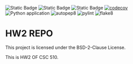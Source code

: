 ![Static Badge](https://img.shields.io/badge/language-python-blue) 
![Static Badge](https://img.shields.io/badge/bsd-2-clause)
![Static Badge](https://img.shields.io/badge/platform-linux-blue)
[![codecov](https://codecov.io/gh/510-s-Mickey/HW2/graph/badge.svg?token=A58M5W2749)](https://codecov.io/gh/510-s-Mickey/HW2)
![Python application](https://github.com/510-s-Mickey/HW2/actions/workflows/python-app.yml/badge.svg)
![autopep8](https://img.shields.io/badge/code%20style-autopep8-brightgreen)
![pylint](https://img.shields.io/badge/linter-pylint-yellow)
![flake8](https://img.shields.io/badge/linter-flake8-blue)

# HW2 REPO 

This project is licensed under the BSD-2-Clause License. 


This is HW2 OF CSC 510.
